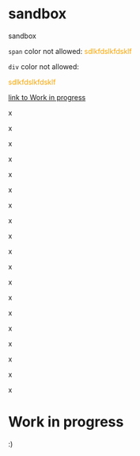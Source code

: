 # sandbox
sandbox

`span` color not allowed:
<span style="color: orange">sdlkfdslkfdsklf</span>

`div` color not allowed:
<div style="color: orange">sdlkfdslkfdsklf</div>

[link to Work in progress](#work-in-progress)

x

x

x

x

x

x

x

x

x

x

x

x

x

x

x

x

x

x

x

# Work in progress

:)

